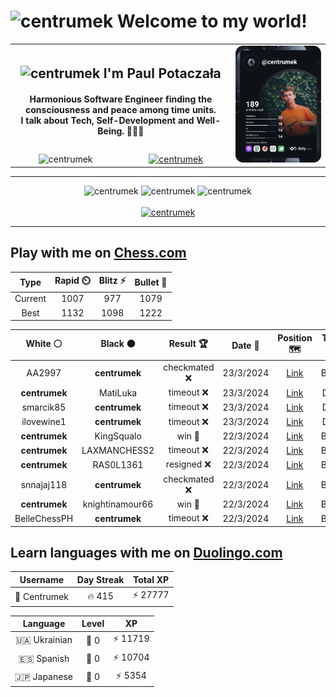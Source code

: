 <h1>
  <img
    src="https://emojis.slackmojis.com/emojis/images/1531849430/4246/blob-sunglasses.gif"
    width="30"
    alt="centrumek"
  />
  Welcome to my world!
</h1>

<table>
  <tbody>
    <tr>
      <td align="center" width="70%" colspan="2">
        <h2>
          <img
            src="https://raw.githubusercontent.com/MartinHeinz/MartinHeinz/master/wave.gif"
            width="30px"
            alt="centrumek"
          />
          I'm Paul Potaczała
        </h2>
        <h4>
          Harmonious Software Engineer finding the consciousness and peace among time units.
          <br/>
          I talk about Tech, Self-Development and Well-Being. 🌿🧘🚀
        </h4>
      </td>
      <td width="30%" rowspan="2">
        <a href="https://app.daily.dev/centrumek">
          <img
            src="./devcard.svg"
            alt="centrumek"
          />
        </a>
      </td>
    </tr>
    <tr align="center">
      <td>
        <img
          src="https://komarev.com/ghpvc/?username=centrumek&label=visitors&color=0e75b6&style=flat"
          alt="centrumek"
        >
      </td>
      <td>
        <a href="https://stackoverflow.com/users/14496012/centrumek">
          <img
            src="https://stackoverflow.com/users/flair/14496012.png?theme=dark"
            alt="centrumek"
          >
        </a>
      </td>
    </tr>
  </tbody>
</table>

---
<div align="center">
  <img 
    src="https://github-readme-stats.vercel.app/api?username=centrumek&show_icons=true&count_private=true&theme=dark&hide_border=true&hide=issues,contribs&bg_color=00000000"
    alt="centrumek"
  />
  <img
    src="https://github-readme-stats.vercel.app/api/top-langs/?username=centrumek&layout=compact&hide_border=true&theme=dark&bg_color=00000000&langs_count=6&exclude_repo=air-statistic-app"
    alt="centrumek"
  />
  <img 
    src="https://github-readme-streak-stats.herokuapp.com?user=centrumek&theme=dark&hide_border=true&background=FFFFFF00"
    alt="centrumek"
  />
  <br/>
  <br/>
  <a href="https://www.buymeacoffee.com/centrumek">
    <img
      src="https://cdn.buymeacoffee.com/buttons/v2/default-orange.png"
      height="50"
      width="210"
      alt="centrumek"
    />
  </a>
</div>

---

## Play with me on [Chess.com](https://www.chess.com/member/centrumek)

<div align="center">
<!--START_SECTION:chessStats-->
<!-- Automatically generated with https://github.com/Balastrong/chess-stats-action -->

| Type | Rapid ⏲️ | Blitz ⚡ | Bullet 🔫 |
|:---:|:---:|:---:|:---:|
| Current | 1007 | 977 | 1079 |
| Best | 1132 | 1098 | 1222 |

| White ⚪ | Black ⚫ | Result 🏆 | Date 📅 | Position 🗺️ | Type 🕕 |
|:---:|:---:|:---:|:---:|:---:|:---:|
| AA2997 | **centrumek** | checkmated ❌ | 23/3/2024 | <a href="http://www.ee.unb.ca/cgi-bin/tervo/fen.pl?select=2bQ1k2/6b1/p3p2p/1P3p1B/3P1P2/2P1P3/6PP/R1B2RK1 b - -">Link</a> | Bullet |
| **centrumek** | MatiLuka | timeout ❌ | 23/3/2024 | <a href="http://www.ee.unb.ca/cgi-bin/tervo/fen.pl?select=rnbqkb1r/ppp1pppp/5n2/3p4/3P4/2P5/PP2PPPP/RNBQKBNR w KQkq - 1 3">Link</a> | Daily |
| smarcik85 | **centrumek** | timeout ❌ | 23/3/2024 | <a href="http://www.ee.unb.ca/cgi-bin/tervo/fen.pl?select=r1bqkb1r/ppp2p2/2np1n1p/3Np1p1/4P3/3PBP2/PPP3PP/R2QKBNR b KQkq - 1 7">Link</a> | Daily |
| ilovewine1 | **centrumek** | timeout ❌ | 23/3/2024 | <a href="http://www.ee.unb.ca/cgi-bin/tervo/fen.pl?select=rnbqkbnr/pppp1ppp/8/4p3/8/2N1P3/PPPP1PPP/R1BQKBNR b KQkq - 1 2">Link</a> | Daily |
| **centrumek** | KingSqualo | win 🥇 | 22/3/2024 | <a href="http://www.ee.unb.ca/cgi-bin/tervo/fen.pl?select=8/pp1k4/2pp1R2/7P/P1KP3r/2P3r1/1R6/8 b - -">Link</a> | Bullet |
| **centrumek** | LAXMANCHESS2 | timeout ❌ | 22/3/2024 | <a href="http://www.ee.unb.ca/cgi-bin/tervo/fen.pl?select=8/1k4p1/p6p/3P4/4pP1P/4B3/5r2/3K4 w - -">Link</a> | Bullet |
| **centrumek** | RAS0L1361 | resigned ❌ | 22/3/2024 | <a href="http://www.ee.unb.ca/cgi-bin/tervo/fen.pl?select=r3k2r/1ppb1ppp/p3pn2/8/1PP1Pb2/2N2P1P/P5P1/R4K2 w kq -">Link</a> | Bullet |
| snnajaj118 | **centrumek** | checkmated ❌ | 22/3/2024 | <a href="http://www.ee.unb.ca/cgi-bin/tervo/fen.pl?select=r6k/2R3Q1/3p1n1p/4p1p1/4P3/2NP2P1/1P3PKP/q7 b - -">Link</a> | Bullet |
| **centrumek** | knightinamour66 | win 🥇 | 22/3/2024 | <a href="http://www.ee.unb.ca/cgi-bin/tervo/fen.pl?select=2kr2nr/ppp1n2p/5p1b/1PNp4/P2P1PQ1/2P1P3/7P/1RB1KB1R b K -">Link</a> | Bullet |
| BelleChessPH | **centrumek** | timeout ❌ | 22/3/2024 | <a href="http://www.ee.unb.ca/cgi-bin/tervo/fen.pl?select=rkRr4/p6q/1p6/3BP3/3P1p1P/Q5P1/PP6/4R2K b - -">Link</a> | Bullet |

<!--END_SECTION:chessStats-->
</div>

## Learn languages with me on [Duolingo.com](https://www.duolingo.com/profile/Centrumek)

<div align="center">
<!--START_SECTION:duolingoStats-->
<!-- Automatically generated with https://github.com/centrumek/duolingo-readme-stats-->

| Username | Day Streak | Total XP |
|:---:|:---:|:---:|
| 👤 Centrumek | 🔥 415 | ⚡ 27777 |

| Language | Level | XP |
|:---:|:---:|:---:|
| 🇺🇦 Ukrainian | 👑 0 | ⚡ 11719 |
| 🇪🇸 Spanish | 👑 0 | ⚡ 10704 |
| 🇯🇵 Japanese | 👑 0 | ⚡ 5354 |

<!--END_SECTION:duolingoStats-->
</div>
<!--
**centrumek/centrumek** is a ✨ _special_ ✨ repository because its `README.md` (this file) appears on your GitHub profile.

Here are some ideas to get you started:

- 🔭 I’m currently working on ...
- 🌱 I’m currently learning ...
- 👯 I’m looking to collaborate on ...
- 🤔 I’m looking for help with ...
- 💬 Ask me about ...
- 📫 How to reach me: ...
- 😄 Pronouns: ...
- ⚡ Fun fact: ...
-->
